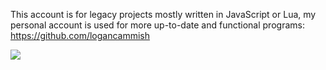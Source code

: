 This account is for legacy projects mostly written in JavaScript or Lua, my personal account is used for more up-to-date and functional programs: https://github.com/logancammish

![](https://github.com/elizard-beth/aaaaaaaaaa1/blob/master/generated/languages.svg)

